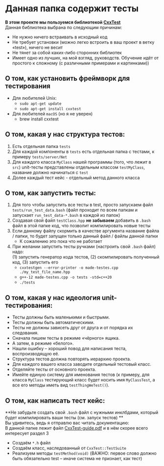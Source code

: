 # Данная папка содержит тесты

**В этом проекте мы пользуемся библиотекой [CxxTest](https://cxxtest.com/)**  
Данная библиотека выбрана по следующим причинам:

* Не нужно ничего встраивать в исходный код
* Не требует установки (можно легко встроить в ваш проект в ветку «test»), ничего не весит
* Не тянет за собой каких-либо сторонних библиотек
* Имеет одно из лучших, на мой взгляд, руководств. Обучение идёт от простого к сложному (с различными примерами и
  картинками))

## О том, как установить фреймворк для тестирования

* Для любителей Unix:
    * `sudo apt-get update`
    * `sudo apt-get install cxxtest`
* Для любителей `macOS` (но я не уверен)
    * brew install cxxtest

## О том, какая у нас структура тестов:

1. Есть отдельная папка `tests`
2. Для каждой компоненты в `tests` есть отдельная папка с тестами, к примеру `tests/server/Net`
3. Для каждого класса `MyClass` нашей программы (того, что лежит в `src`) unit-тесты представлены отдельным
   классом `testMyClass`, название должно начинаться с `test`
4. Долее каждый тест кейс - отдельный метод данного класса

## О том, как запустить тесты:

1. Для того чтобы запустить все тесты в test, просто запускаем файл `tests/run_test_data.bash` (файл проходит по всем папкам и запускает `run_test_data-*.bash` в каждой из папок)
2. Создавая свой файл `testClass.hpp` **не забываем** добавить в `.bash` файл в этой папке код, что позволит компилировать новые тесты   
3. Если данному файлу скормить в качестве аргумента название файла / папки, то будет запущен только данный файл / файлы
   данной папки
    * К сожалению это пока что не работает
4. При желании запустить тесты ручками (настроить свой `.bash` файл) надо:  
(1) запустить генератор кода тестов, (2) скомпилировать полученный код, (3)
   запустить его
    * `cxxtestgen --error-printer -o made-testes.cpp ./my_test_file_name.hpp`
    * `g++-12 made-testes.cpp -o tests -std=c++20`
    * `./tests`

## О том, какая у нас идеология unit-тестирования:

* Тесты должны быть маленькими и быстрыми.
* Тесты должны быть автоматическими.
* Тесты не должны зависеть друг от друга и от порядка их следования.
* Сначала пишем тесты в режиме «чёрного» ящика.
* А затем, в режиме «белого».
* Нашли ошибку – хороший повод для написания теста, воспроизводящую её.
* Структура тестов должна повторять иерархию проекта.
* Для каждого вашего класса заводите отдельный тестовый класс.
* Отделяйте тесты от основного проекта.
* Имейте единую систему для именования тестов (к примеру, для класса `MyClass` тестирующий класс будет носить имя
  `MyClassTest`, а все его методы иметь вид `testThingWeTest()`).

## О том, как написать тест кейс:

**Не забудьте создать свой `.bash` файл с нужными инклбдами, который будет компилировать ваши тесты (см. запуск тестов)
**  
Вы удивитесь, ведь я отправлю вас читать документацию:  
В данной папке лежит файл [CxxTest-guide.pdf](CxxTest-guide.pdf) и в нём скорее всего интересует раздел 3

* Создаём `*.h` файл
* Создаём класс, наследованный от `CxxTest::TestSuite`
* Реализуем методы `testMethod(void)` (ВАЖНО: первое слово должно быть обязательно test – иначе система не признает, как
  тест)
